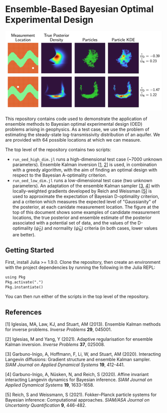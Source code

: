 # Ensemble-Based Bayesian Optimal Experimental Design

![Low-Dimensional Posteriors](posteriors.png)

This repository contains code used to demonstrate the application of ensemble methods to Bayesian optimal experimental design (OED) problems arising in geophysics.
As a test case, we use the problem of estimating the steady-state log-transmissivity distribution of an aquifer. We are provided with 64 possible locations at which we can measure.

The top level of the repository contains two scripts:
 - `run_oed_high_dim.jl` runs a high-dimensional test case (~7000 unknown parameters). 
 Ensemble Kalman inversion [[1](#1), [2](#2)] is used, in combination with a greedy algorithm, with the aim of finding an optimal design with respect to the Bayesian A-optimality criterion.
 - `run_oed_low_dim.jl` runs a low-dimensional test case (two unknown parameters). 
 An adaptation of the ensemble Kalman sampler [[3](#3), [4](#4)] with locally-weighted gradients developed by Reich and Weissman [[5](#5)] is used to approximate the expectation of Bayesian D-optimality criterion, and a criterion which measures the expected level of "Gaussianity" of the posterior, at each canidate measurement location. 
 The figure at the top of this document shows some examples of candidate measurement locations, the true posterior and ensemble estimate of the posterior associated with a potential set of data, and the values of the D-optimality ($`\hat{\psi}_{\mathrm{D}}`$) and normality ($`\hat{\psi}_{\mathrm{N}}`$) criteria (in both cases, lower values are better).

## Getting Started

First, install Julia >= 1.9.0. 
Clone the repository, then create an environment with the project dependencies by running the following in the Julia REPL:
```
using Pkg
Pkg.activate(".")
Pkg.instantiate()
```
You can then run either of the scripts in the top level of the repository.

## References

[<a id="1">1</a>]
Iglesias, MA, Law, KJ, and Stuart, AM (2013).
Ensemble Kalman methods for inverse problems.
*Inverse Problems* **29**, 045001.

[<a id="2">2</a>]
Iglesias, M and Yang, Y (2021). 
Adaptive regularisation for ensemble Kalman inversion.
*Inverse Problems* **37**, 025008.

[<a id="3">3</a>]
Garbuno-Inigo, A, Hoffmann, F, Li, W, and Stuart, AM (2020).
Interacting Langevin diffusions: Gradient structure and ensemble Kalman sampler. 
*SIAM Journal on Applied Dynamical Systems* **19**, 412-441.

[<a id="4">4</a>]
Garbuno-Inigo, A, Nüsken, N, and Reich, S (2020). 
Affine invariant interacting Langevin dynamics for Bayesian inference. 
*SIAM Journal on Applied Dynamical Systems* **19**, 1633-1658.

[<a id="5">5</a>]
Reich, S and Weissmann, S (2021). 
Fokker–Planck particle systems for Bayesian inference: Computational approaches. 
*SIAM/ASA Journal on Uncertainty Quantification* **9**, 446-482.